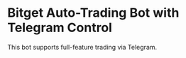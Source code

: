 # Bitget Auto-Trading Bot with Telegram Control
This bot supports full-feature trading via Telegram.